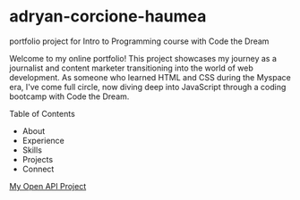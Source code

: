 # adryan-corcione-haumea
portfolio project for Intro to Programming course with Code the Dream

Welcome to my online portfolio! This project showcases my journey as a journalist and content marketer transitioning into the world of web development. As someone who learned HTML and CSS during the Myspace era, I've come full circle, now diving deep into JavaScript through a coding bootcamp with Code the Dream.

Table of Contents
- About
- Experience
- Skills
- Projects
- Connect

[My Open API Project](https://github.com/adryancore/api-project) 